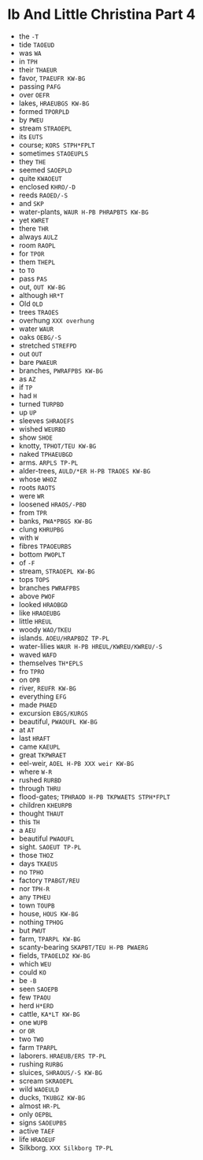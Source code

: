 # Ib And Little Christina Part 4

* the `-T`
* tide `TAOEUD`
* was `WA`
* in `TPH`
* their `THAEUR`
* favor, `TPAEUFR KW-BG`
* passing `PAFG`
* over `OEFR`
* lakes, `HRAEUBGS KW-BG`
* formed `TPORPLD`
* by `PWEU`
* stream `STRAOEPL`
* its `EUTS`
* course; `KORS STPH*FPLT`
* sometimes `STAOEUPLS`
* they `THE`
* seemed `SAOEPLD`
* quite `KWAOEUT`
* enclosed `KHRO/-D`
* reeds `RAOED/-S`
* and `SKP`
* water-plants, `WAUR H-PB PHRAPBTS KW-BG`
* yet `KWRET`
* there `THR`
* always `AULZ`
* room `RAOPL`
* for `TPOR`
* them `THEPL`
* to `TO`
* pass `PAS`
* out, `OUT KW-BG`
* although `HR*T`
* Old `OLD`
* trees `TRAOES`
* overhung `XXX overhung`
* water `WAUR`
* oaks `OEBG/-S`
* stretched `STREFPD`
* out `OUT`
* bare `PWAEUR`
* branches, `PWRAFPBS KW-BG`
* as `AZ`
* if `TP`
* had `H`
* turned `TURPBD`
* up `UP`
* sleeves `SHRAOEFS`
* wished `WEURBD`
* show `SHOE`
* knotty, `TPHOT/TEU KW-BG`
* naked `TPHAEUBGD`
* arms. `ARPLS TP-PL`
* alder-trees, `AULD/*ER H-PB TRAOES KW-BG`
* whose `WHOZ`
* roots `RAOTS`
* were `WR`
* loosened `HRAOS/-PBD`
* from `TPR`
* banks, `PWA*PBGS KW-BG`
* clung `KHRUPBG`
* with `W`
* fibres `TPAOEURBS`
* bottom `PWOPLT`
* of `-F`
* stream, `STRAOEPL KW-BG`
* tops `TOPS`
* branches `PWRAFPBS`
* above `PWOF`
* looked `HRAOBGD`
* like `HRAOEUBG`
* little `HREUL`
* woody `WAO/TKEU`
* islands. `AOEU/HRAPBDZ TP-PL`
* water-lilies `WAUR H-PB HREUL/KWREU/KWREU/-S`
* waved `WAFD`
* themselves `TH*EPLS`
* fro `TPRO`
* on `OPB`
* river, `REUFR KW-BG`
* everything `EFG`
* made `PHAED`
* excursion `EBGS/KURGS`
* beautiful, `PWAOUFL KW-BG`
* at `AT`
* last `HRAFT`
* came `KAEUPL`
* great `TKPWRAET`
* eel-weir, `AOEL H-PB XXX weir KW-BG`
* where `W-R`
* rushed `RURBD`
* through `THRU`
* flood-gates; `TPHRAOD H-PB TKPWAETS STPH*FPLT`
* children `KHEURPB`
* thought `THAUT`
* this `TH`
* a `AEU`
* beautiful `PWAOUFL`
* sight. `SAOEUT TP-PL`
* those `THOZ`
* days `TKAEUS`
* no `TPHO`
* factory `TPABGT/REU`
* nor `TPH-R`
* any `TPHEU`
* town `TOUPB`
* house, `HOUS KW-BG`
* nothing `TPHOG`
* but `PWUT`
* farm, `TPARPL KW-BG`
* scanty-bearing `SKAPBT/TEU H-PB PWAERG`
* fields, `TPAOELDZ KW-BG`
* which `WEU`
* could `KO`
* be `-B`
* seen `SAOEPB`
* few `TPAOU`
* herd `H*ERD`
* cattle, `KA*LT KW-BG`
* one `WUPB`
* or `OR`
* two `TWO`
* farm `TPARPL`
* laborers. `HRAEUB/ERS TP-PL`
* rushing `RURBG`
* sluices, `SHRAOUS/-S KW-BG`
* scream `SKRAOEPL`
* wild `WAOEULD`
* ducks, `TKUBGZ KW-BG`
* almost `HR-PL`
* only `OEPBL`
* signs `SAOEUPBS`
* active `TAEF`
* life `HRAOEUF`
* Silkborg. `XXX Silkborg TP-PL`
